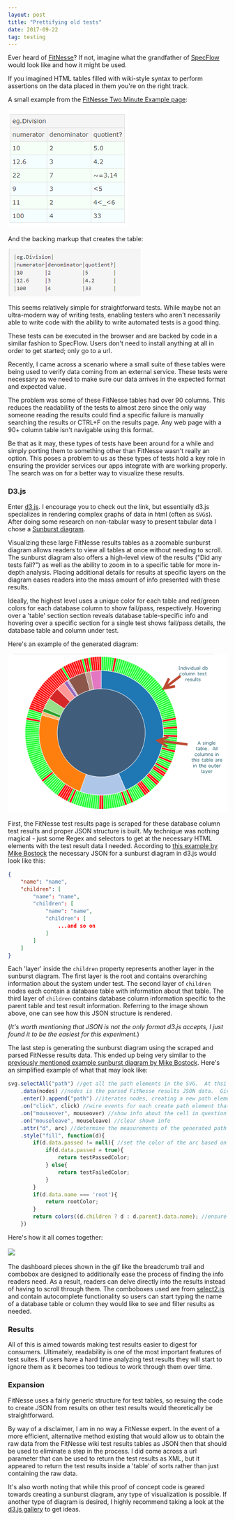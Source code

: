 ```yaml
---
layout: post
title: "Prettifying old tests"
date: 2017-09-22
tag: testing
---
```


Ever heard of [FitNesse](http://fitnesse.org/)?  If not, imagine what the grandfather of [SpecFlow](http://specflow.org/) would look like and how it might be used.  

If you imagined HTML tables filled with wiki-style syntax to perform assertions on the data placed in them you're on the right track.

A small example from the [FitNesse Two Minute Example page](http://www.fitnesse.org/FitNesse.UserGuide.TwoMinuteExample):

![fitnesse-example](\assets\images\posts\enhancing-old-tests\fitnesse-example.png)

And the backing markup that creates the table:

![fitnesse-wiki-markup](\assets\images\posts\enhancing-old-tests\wikimarkup.png)

This seems relatively simple for straightforward tests.  While maybe not an ultra-modern way of writing tests, enabling testers who aren't necessarily able to write code with the ability to write automated tests is a good thing.  

These tests can be executed in the browser and are backed by code in a similar fashion to SpecFlow.  Users don't need to install anything at all in order to get started; only go to a url.

Recently, I came across a scenario where a small suite of these tables were being used to verify data coming from an external service.  These tests were necessary as we need to make sure our data arrives in the expected format and expected value.  

The problem was some of these FitNesse tables had over 90 columns.  This reduces the readability of the tests to almost zero since the only way someone reading the results could find a specific failure is manually searching the results or CTRL+F on the results page.  Any web page with a 90+ column table isn't navigable using this format.   

Be that as it may, these types of tests have been around for a while and simply porting them to something other than FitNesse wasn't really an option.  This poses a problem to us as these types of tests hold a key role in ensuring the provider services our apps integrate with are working properly.  The search was on for a better way to visualize these results.

### D3.js

Enter [d3.js](https://d3js.org).  I encourage you to check out the link, but essentially d3.js specializes in rendering complex graphs of data in html (often as `SVG`s).  After doing some research on non-tabular wasy to present tabular data I chose a [Sunburst diagram](https://datavizcatalogue.com/methods/sunburst_diagram.html).

Visualizing these large FitNesse results tables as a zoomable sunburst diagram allows readers to view all tables at once without needing to scroll.  The sunburst diagram also offers a high-level view of the results ("Did any tests fail?") as well as the ability to zoom in to a specific table for more in-depth analysis.  Placing additional details for results at specific layers on the diagram eases readers into the mass amount of info presented with these results.

Ideally, the highest level uses a unique color for each table and red/green colors for each database column to show fail/pass, respectively.  Hovering over a 'table' section section reveals database table-specific info and hovering over a specific section for a single test shows fail/pass details, the database table and column under test.

Here's an example of the generated diagram:

![sunburst](/assets/images/posts/enhancing-old-tests/sunburst.png)

First, the FitNesse test results page is scraped for these database column test results and proper JSON structure is built.  My technique was nothing magical - just some Regex and selectors to get at the necessary HTML elements with the test result data I needed.  According to [this example by Mike Bostock](https://bl.ocks.org/mbostock/4348373) the necessary JSON for a sunburst diagram in d3.js would look like this:

```json
{
    "name": "name",
    "children": [
        "name": "name",
        "children": [
            "name": "name",
            "children": [
                ...and so on
            ]
        ]
    ]
}
```

Each 'layer' inside the `children` property represents another layer in the sunburst diagram.  The first layer is the root and contains overarching information about the system under test.  The second layer of `children` nodes each contain a database table with information about that table.  The third layer of `children` contains database column information specific to the parent table and test result information.  Referring to the image shown above, one can see how this JSON structure is rendered.

(*It's worth mentioning that JSON is not the only format d3.js accepts, I just found it to be the easiest for this experiment.*)

The last step is generating the sunburst diagram using the scraped and parsed FitNesse results data.  This ended up being very similar to the [previously mentioned example sunburst diagram by Mike Bostock](https://bl.ocks.org/mbostock/4348373).  Here's an simplified example of what that may look like:

```js
svg.selectAll("path") //get all the path elements in the SVG.  At thsi point it's empty so there will only be one.  https://github.com/d3/d3-selection
    .data(nodes) //nodes is the parsed FitNesse results JSON data.  Give the data to d3 and begin the process of generating the SVG.
    .enter().append("path") //iterates nodes, creating a new path element for each.  https://github.com/d3/d3-selection#selection_enter
    .on("click", click) //wire events for each create path element that contains a node.  Click will cause the diagram to zoom in on the clicked node
    .on("mouseover", mouseover) //show info about the cell in question
    .on("mouseleave", mouseleave) //clear shown info
    .attr("d", arc) //determine the measurements of the generated path for this node
    .style("fill", function(d){
        if(d.data.passed != null){ //set the color of the arc based on whether or not the node is a test and passed/fail or the node is another non-test piece of data like a db table
            if(d.data.passed = true){
                return testPassedColor;
            } else{
                return testFailedColor;
            }
        }
        if(d.data.name === 'root'){
            return rootColor;
        }
        return colors((d.children ? d : d.parent).data.name); //ensure unique colors are used for tables
    })
```

Here's how it all comes together: 
<br/>
<br/>
<img src="/assets/images/posts/enhancing-old-tests/example.gif" style="width:800px;"/>

The dashboard pieces shown in the gif like the breadcrumb trail and combobox are designed to additionally ease the process of finding the info readers need.  As a result, readers can delve directly into the results instead of having to scroll through them.  The comboboxes used are from [select2.js](https://github.com/select2/select2) and contain autocomplete functionality so users can start typing the name of a database table or column they would like to see and filter results as needed.

### Results

All of this is aimed towards making test results easier to digest for consumers.  Ultimately, readability is one of the most important features of test suites.  If users have a hard time analyzing test results they will start to ignore them as it becomes too tedious to work through them over time.

### Expansion

FitNesse uses a fairly generic structure for test tables, so resuing the code to create JSON from results on other test results would theoretically be straightforward.

By way of a disclaimer, I am in no way a FitNesse expert.  In the event of a more efficient, alternative method existing that would allow us to obtain the raw data from the FitNesse wiki test results tables as JSON then that should be used to eliminate a step in the process.  I did come across a url parameter that can be used to return the test results as XML, but it appeared to return the test results inside a 'table' of sorts rather than just containing the raw data.

It's also worth noting that while this proof of concept code is geared towards creating a sunburst diagram, any type of visualization is possible.  If another type of diagram is desired, I highly recommend taking a look at the [d3.js gallery](https://github.com/d3/d3/wiki/gallery) to get ideas.